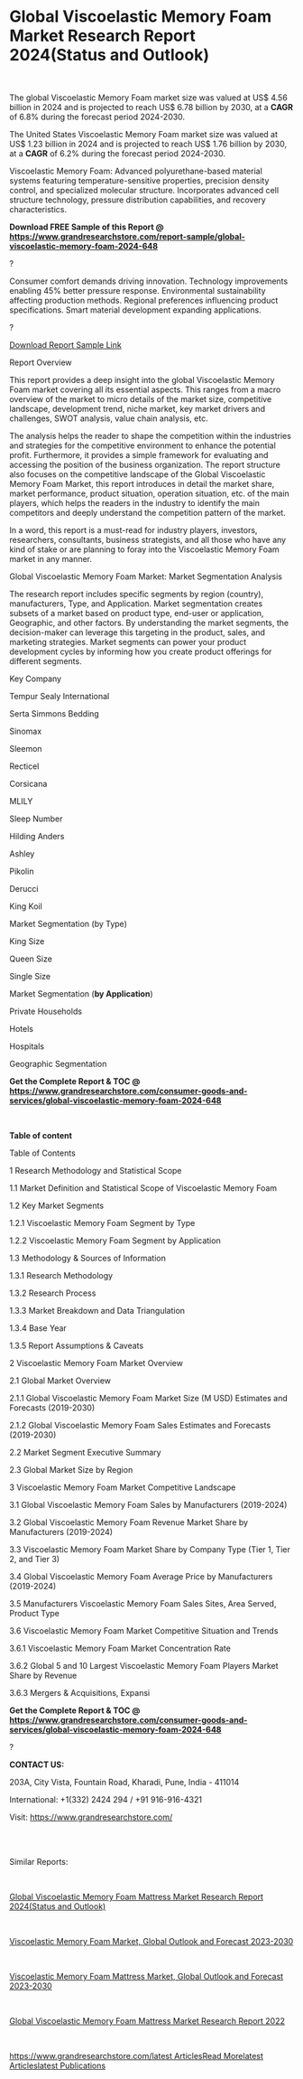 <h1>Global Viscoelastic Memory Foam Market Research Report 2024(Status and Outlook)</h1><br/><p>The global Viscoelastic Memory Foam market size was valued at US$ 4.56 billion in 2024 and is projected to reach US$ 6.78 billion by 2030, at a <strong>CAGR</strong> of 6.8% during the forecast period 2024-2030.</p>
 
 
 
 <p>The United States Viscoelastic Memory Foam market size was valued at US$ 1.23 billion in 2024 and is projected to reach US$ 1.76 billion by 2030, at a <strong>CAGR</strong> of 6.2% during the forecast period 2024-2030.</p>
 
 
 
 <p>Viscoelastic Memory Foam: Advanced polyurethane-based material systems featuring temperature-sensitive properties, precision density control, and specialized molecular structure. Incorporates advanced cell structure technology, pressure distribution capabilities, and recovery characteristics.</p>
 
 
 
 <div><b>Download FREE Sample of this Report @ <a href="https://www.grandresearchstore.com/report-sample/global-viscoelastic-memory-foam-2024-648">https://www.grandresearchstore.com/report-sample/global-viscoelastic-memory-foam-2024-648</a></b></div>
 
 
 
 <p>? </p>
 
 
 
 <p>Consumer comfort demands driving innovation. Technology improvements enabling 45% better pressure response. Environmental sustainability affecting production methods. Regional preferences influencing product specifications. Smart material development expanding applications.</p>
 
 
 
 <p>? </p>
 
 
 
 <p><a href="https://www.grandresearchstore.com/mr-admin/report-sample/global-viscoelastic-memory-foam-2024-648">Download Report Sample Link</a></p>
 
 
 
 <p>Report Overview</p>
 
 
 
 <p>This report provides a deep insight into the global Viscoelastic Memory Foam market covering all its essential aspects. This ranges from a macro overview of the market to micro details of the market size, competitive landscape, development trend, niche market, key market drivers and challenges, SWOT analysis, value chain analysis, etc.</p>
 
 
 
 <p>The analysis helps the reader to shape the competition within the industries and strategies for the competitive environment to enhance the potential profit. Furthermore, it provides a simple framework for evaluating and accessing the position of the business organization. The report structure also focuses on the competitive landscape of the Global Viscoelastic Memory Foam Market, this report introduces in detail the market share, market performance, product situation, operation situation, etc. of the main players, which helps the readers in the industry to identify the main competitors and deeply understand the competition pattern of the market.</p>
 
 
 
 <p>In a word, this report is a must-read for industry players, investors, researchers, consultants, business strategists, and all those who have any kind of stake or are planning to foray into the Viscoelastic Memory Foam market in any manner.</p>
 
 
 
 <p>Global Viscoelastic Memory Foam Market: Market Segmentation Analysis</p>
 
 
 
 <p>The research report includes specific segments by region (country), manufacturers, Type, and Application. Market segmentation creates subsets of a market based on product type, end-user or application, Geographic, and other factors. By understanding the market segments, the decision-maker can leverage this targeting in the product, sales, and marketing strategies. Market segments can power your product development cycles by informing how you create product offerings for different segments.</p>
 
 
 
 <p>Key Company</p>
 
 
 
 <p>Tempur Sealy International</p>
 
 
 
 <p>Serta Simmons Bedding</p>
 
 
 
 <p>Sinomax</p>
 
 
 
 <p>Sleemon</p>
 
 
 
 <p>Recticel</p>
 
 
 
 <p>Corsicana</p>
 
 
 
 <p>MLILY</p>
 
 
 
 <p>Sleep Number</p>
 
 
 
 <p>Hilding Anders</p>
 
 
 
 <p>Ashley</p>
 
 
 
 <p>Pikolin</p>
 
 
 
 <p>Derucci</p>
 
 
 
 <p>King Koil</p>
 
 
 
 <p>Market Segmentation (by Type)</p>
 
 
 
 <p>King Size</p>
 
 
 
 <p>Queen Size</p>
 
 
 
 <p>Single Size</p>
 
 
 
 <p>Market Segmentation (<strong>by Application</strong>)</p>
 
 
 
 <p>Private Households</p>
 
 
 
 <p>Hotels</p>
 
 
 
 <p>Hospitals</p>
 
 
 
 <p>Geographic Segmentation</p>
 
 
 
 <div><b>Get the Complete Report & TOC @ <a href="https://www.grandresearchstore.com/consumer-goods-and-services/global-viscoelastic-memory-foam-2024-648">https://www.grandresearchstore.com/consumer-goods-and-services/global-viscoelastic-memory-foam-2024-648</a></b></div>
 
 
 
 <p><br />
 
 <b>Table of content</b></p>
 
 
 
 <p>Table of Contents<br />
 
 1 Research Methodology and Statistical Scope<br />
 
 1.1 Market Definition and Statistical Scope of Viscoelastic Memory Foam<br />
 
 1.2 Key Market Segments<br />
 
 1.2.1 Viscoelastic Memory Foam Segment by Type<br />
 
 1.2.2 Viscoelastic Memory Foam Segment by Application<br />
 
 1.3 Methodology & Sources of Information<br />
 
 1.3.1 Research Methodology<br />
 
 1.3.2 Research Process<br />
 
 1.3.3 Market Breakdown and Data Triangulation<br />
 
 1.3.4 Base Year<br />
 
 1.3.5 Report Assumptions & Caveats<br />
 
 2 Viscoelastic Memory Foam Market Overview<br />
 
 2.1 Global Market Overview<br />
 
 2.1.1 Global Viscoelastic Memory Foam Market Size (M USD) Estimates and Forecasts (2019-2030)<br />
 
 2.1.2 Global Viscoelastic Memory Foam Sales Estimates and Forecasts (2019-2030)<br />
 
 2.2 Market Segment Executive Summary<br />
 
 2.3 Global Market Size by Region<br />
 
 3 Viscoelastic Memory Foam Market Competitive Landscape<br />
 
 3.1 Global Viscoelastic Memory Foam Sales by Manufacturers (2019-2024)<br />
 
 3.2 Global Viscoelastic Memory Foam Revenue Market Share by Manufacturers (2019-2024)<br />
 
 3.3 Viscoelastic Memory Foam Market Share by Company Type (Tier 1, Tier 2, and Tier 3)<br />
 
 3.4 Global Viscoelastic Memory Foam Average Price by Manufacturers (2019-2024)<br />
 
 3.5 Manufacturers Viscoelastic Memory Foam Sales Sites, Area Served, Product Type<br />
 
 3.6 Viscoelastic Memory Foam Market Competitive Situation and Trends<br />
 
 3.6.1 Viscoelastic Memory Foam Market Concentration Rate<br />
 
 3.6.2 Global 5 and 10 Largest Viscoelastic Memory Foam Players Market Share by Revenue<br />
 
 3.6.3 Mergers & Acquisitions, Expansi</p>
 
 
 
 <div><b>Get the Complete Report & TOC @ <a href="https://www.grandresearchstore.com/consumer-goods-and-services/global-viscoelastic-memory-foam-2024-648">https://www.grandresearchstore.com/consumer-goods-and-services/global-viscoelastic-memory-foam-2024-648</a></b></div>
 
 
 
 <p>? </p>
 
 
 
 <p><b>CONTACT US:</b><br />
 
 203A, City Vista, Fountain Road, Kharadi, Pune, India - 411014<br />
 
 International: +1(332) 2424 294 / +91 916-916-4321<br />
 
 Visit: <a href="https://www.grandresearchstore.com/">https://www.grandresearchstore.com/</a><br />
 
 <br />
 
 <br />
 
 Similar Reports:<br />
 
 <br />
 
 <a href="https://www.grandresearchstore.com/consumer-goods-and-services/global-viscoelastic-memory-foam-mattress-2024-364">Global Viscoelastic Memory Foam Mattress Market Research Report 2024(Status and Outlook)</a><br />
 
 <br />
 
 <a href="https://www.grandresearchstore.com/consumer-goods-and-services/global-viscoelastic-memory-foam-forecast-2023-2030-213">Viscoelastic Memory Foam Market, Global Outlook and Forecast 2023-2030</a><br />
 
 <br />
 
 <a href="https://www.grandresearchstore.com/consumer-goods-and-services/global-viscoelastic-memory-foam-mattress-forecast-2023-2030-269">Viscoelastic Memory Foam Mattress Market, Global Outlook and Forecast 2023-2030</a><br />
 
 <br />
 
 <a href="https://www.grandresearchstore.com/consumer-goods-and-services/global-viscoelastic-memory-foam-mattress-2022-213">Global Viscoelastic Memory Foam Mattress Market Research Report 2022</a><br />
 
 <br />
 
 <a href="https://gyeongbokgung.com">https://www.grandresearchstore.com/</a><a href="https://hallyeomaritime.com">latest Articles</a><a href="https://jingwansa.com">Read More</a><a href="https://nguoiviet.jp/">latest Articles</a><a href="https://www.intelmarketresearch.com/">latest Publications</a></p>
